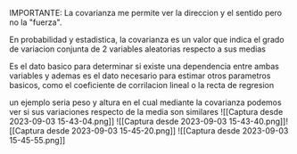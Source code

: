 IMPORTANTE: La covarianza me permite ver la direccion y el sentido pero no la "fuerza".

En probabilidad y estadistica, la covarianza es un valor que indica el grado de variacion conjunta de 2 variables aleatorias respecto a sus medias

Es el dato basico para determinar si existe una dependencia entre ambas variables y ademas es el dato necesario para estimar otros parametros basicos, como el coeficiente de corrilacion lineal o la recta de regresion

un ejemplo seria peso y altura en el cual mediante la covarianza podemos ver si sus variaciones respecto de la media son similares
![[Captura desde 2023-09-03 15-43-04.png]]
![[Captura desde 2023-09-03 15-43-40.png]]![[Captura desde 2023-09-03 15-45-20.png]]
![[Captura desde 2023-09-03 15-45-55.png]]